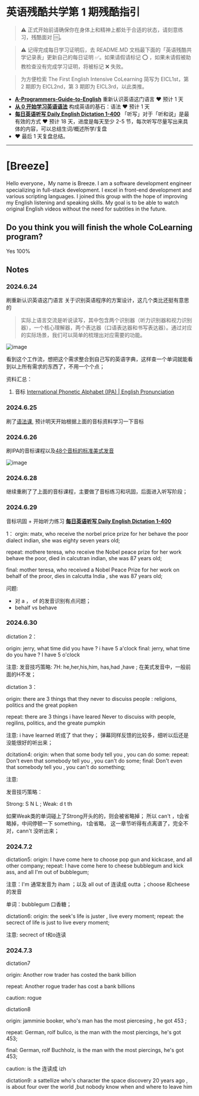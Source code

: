 # 英语残酷共学第 1 期残酷指引

> ⚠️ 正式开始前请确保你在身体上和精神上都处于合适的状态，请刻意练习，残酷面对 🆒。

> ⚠️ 记得完成每日学习证明后，去 README.MD 文档最下面的「英语残酷共学记录表」更新自己的每日证明 ✅。如果请假请标记 ⭕️ ，如果未请假被助教检查没有完成学习证明，将被标记 ❌ 失败。

> 为方便检索 The First English Intensive CoLearning 简写为 EICL1st，第 2 期即为 EICL2nd，第 3 期即为 EICL3rd，以此类推。

- [**A-Programmers-Guide-to-English**](https://github.com/yujiangshui/A-Programmers-Guide-to-English) 重新认识英语这门语言 ❤️ 预计 1 天
- [**从 0 开始学习英语语法**](https://hzpt-inet-club.github.io/english-note/) 构成英语的基石：语法 ❤️ 预计 1 天
- [**每日英语听写 Daily English Dictation 1-400**](https://www.bilibili.com/video/BV1U7411a7xG?p=3&vd_source=bc0666711d2280c24d54945ab9c11146) 「听写」对于「听和说」是最有效的方式 ❤️ 预计 18 天，进度是每天至少 2-5 节，每次听写尽量写出来具体的内容，可以总结生词/概述所学/复盘
- ❤️ 最后 1 天复盘总结。

---

# [Breeze]
Hello everyone，My name is Breeze. I am a software development engineer specializing in full-stack development. I excel in front-end development and various scripting languages. I joined this group with the hope of improving my English listening and speaking skills. My goal is to be able to watch original English videos without the need for subtitles in the future.



## Do you think you will finish the whole CoLearning program?
Yes 100%

## Notes
### 2024.6.24
刷重新认识英语这门语言
关于识别英语程序的方案设计，这几个类比还挺有意思的
> 实际上语言交流是听说读写，其中包含两个识别器（听力识别器和视力识别器），一个核心理解器，两个表达器（口语表达器和书写表达器）。通过对应的实际场景，我们可以简单的梳理出对应需要的功能。


![image](https://github.com/IntensiveCoLearning/english/assets/25242467/ad637378-ca33-42b5-aced-bec563cbbb28)

看到这个工作流，想把这个需求整合到自己写的英语字典，这样查一个单词就能看到以上所有需求的东西了，不用一个个点；

资料汇总：
1. 音标 [International Phonetic Alphabet (IPA) | English Pronunciation](https://www.youtube.com/watch?v=o8KppNXfx2k)

### 2024.6.25

刷了[语法课](https://hzpt-inet-club.github.io/english-note/guide/grammar.html), 预计明天开始根据上面的音标资料学习一下音标

### 2024.6.26
刷IPA的音标课程以及[48个音标的标准美式发音](https://www.youtube.com/watch?v=Pev_WNYRfZo)

![image](https://github.com/IntensiveCoLearning/english/assets/25242467/61580fbd-1872-411f-955c-102b3ffe6c99)


### 2024.6.28
继续重刷了了上面的音标课程，主要做了音标练习和巩固，后面进入听写阶段；

### 2024.6.29
音标巩固 + 开始听力练习
[**每日英语听写 Daily English Dictation 1-400**](https://www.bilibili.com/video/BV1U7411a7xG?p=3&vd_source=bc0666711d2280c24d54945ab9c11146)

1：
orgin: matx,  who receive the norbel price prize  for her behave the poor dialect indian,  she was eighty seven years old;

repeat: mothere teresa, who receive the Nobel peace prize for her work behave the poor, died in calcutran indian, she was 87 years old;


final: mother teresa, who received a Nobel Peace Prize for her work on behalf of the proor, dies in calcutta India , she was 87 years old;


问题: 
- 对 a ， of 的发音识别有点问题；
- behalf vs behave

### 2024.6.30
dictation 2：

origin: jerry, what time did you have ? i have 5 a'clock
final: jerry, what time do you have ? I have 5 o'clock

注意: 发音技巧策略: 7H: he,her,his,him, has,had ,have ; 在美式发音中，一般前面的H不发；

dictation 3：

origin: there are 3 things that they never to discuiss people : religions, politics and the great popken

repeat: there are 3 things i have leared Never to discuiss with people, regilins, politics, and the greate pumpkin

注意:  i have learned 听成了 that they； 弹幕同样反馈的比较多，细听以后还是没能很好的听出来；

dcitation4:
origin: when that some body tell you , you can do some:
repeat: Don't even that somebody tell you , you can't do some;
final: Don't even that somebody tell you , you can't do something;

注意:

发音技巧策略：

Strong: S N L ;
Weak: d t th

如果Weak类的单词碰上了Strong开头的的，则会被省略掉；
所以 can't  ，t会省略掉，中间停顿一下
something， t会省略，
这一章节听得有点离谱了，完全不对，cann't 没听出来；

### 2024.7.2

dictation5:
origin: I have come here to choose pop gun and kickcase, and all other company;
repeat: I have come here to cheese bubblegum and kick ass, and all I'm out of bubblegum;


注意：I'm 通常发音为 iham ；以及 all out of  连读成 outta ；choose 和cheese 的发音

单词：bubblegum 口香糖；

dictation6:
origin: the seek's life is juster , live every moment;
repeat: the secrect of life is just to live every moment;

注意: secrect of  t和o连读


### 2024.7.3

dictation7 

origin: Another row trader has costed the bank billion

repeat: Another rogue trader has cost a bank billions

caution: rogue


dictation8

origin: jamminie booker, who's man has the most piercesing , he got 453 ;

repeat: German, rolf bullco, is the man with the most piercings, he's got 453;

final: German, rolf Buchholz, is the man with the most piercings, he's got 453;

caution: is the 连读成 izh

dictation9:
a sattellize who's character the space discovery 20 years ago , is about four over the world ,but nobody know when and where to leave him